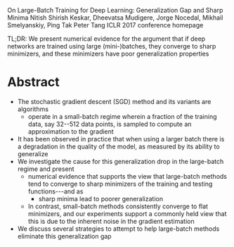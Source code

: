 On Large-Batch Training for Deep Learning: Generalization Gap and Sharp Minima
Nitish Shirish Keskar, Dheevatsa Mudigere, Jorge Nocedal, Mikhail Smelyanskiy, Ping Tak Peter Tang
ICLR 2017 conference homepage

TL;DR: We present numerical evidence for the argument that if deep networks are
trained using large (mini-)batches, they converge to sharp minimizers, and
these minimizers have poor generalization properties

# Abstract

* The stochastic gradient descent (SGD) method and its variants are algorithms
  * operate in a small-batch regime wherein a fraction of the training data,
    say 32--512 data points, is sampled to compute an approximation to the
    gradient
* It has been observed in practice that
  when using a larger batch there is a degradation in the quality of the model,
  as measured by its ability to generalize
* We investigate the cause for this generalization drop in the large-batch
  regime and present
  * numerical evidence that supports the view that large-batch methods tend to
    converge to sharp minimizers of the training and testing functions---and as
    * sharp minima lead to poorer generalization
  * In contrast, small-batch methods consistently converge to flat minimizers,
    and our experiments support a commonly held view that
    this is due to the inherent noise in the gradient estimation
* We  discuss several strategies to attempt to help large-batch methods
  eliminate this generalization gap
